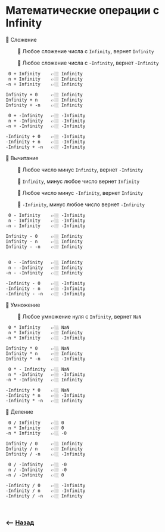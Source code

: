 # Математические операции с Infinity

💠 Сложение

&emsp;&emsp; 🔹 Любое сложение числа с `Infinity`, вернет `Infinity`  

&emsp;&emsp; 🔹 Любое сложение числа с -`Infinity`, вернет -`Infinity`


```
 0 + Infinity    👉🏼 Infinity
 n + Infinity    👉🏼 Infinity
-n + Infinity    👉🏼 Infinity

Infinity + 0     👉🏼 Infinity
Infinity + n     👉🏼 Infinity
Infinity + -n    👉🏼 Infinity

 0 + -Infinity   👉🏼 -Infinity
 n + -Infinity   👉🏼 -Infinity
-n + -Infinity   👉🏼 -Infinity

-Infinity + 0    👉🏼 -Infinity
-Infinity + n    👉🏼 -Infinity
-Infinity + -n   👉🏼 -Infinity
```

💠 Вычитание

&emsp;&emsp; 🔹 Любое число минус `Infinity`, вернет `-Infinity`

&emsp;&emsp; 🔹 `Infinity`, минус любое число вернет `Infinity`

&emsp;&emsp; 🔹 Любое число минус `-Infinity`, вернет `Infinity`

&emsp;&emsp; 🔹 `-Infinity`, минус любое число вернет `-Infinity`

```
 0 - Infinity    👉🏼 -Infinity
 n - Infinity    👉🏼 -Infinity
-n - Infinity    👉🏼 -Infinity

Infinity - 0     👉🏼 Infinity
Infinity - n     👉🏼 Infinity
Infinity - -n    👉🏼 Infinity

 
 0 - -Infinity   👉🏼 Infinity
 n - -Infinity   👉🏼 Infinity
-n - -Infinity   👉🏼 Infinity

-Infinity - 0    👉🏼 -Infinity
-Infinity - n    👉🏼 -Infinity
-Infinity - -n   👉🏼 -Infinity
```

💠 Умножение

&emsp;&emsp; 🔹 Любое умножение нуля с `Infinity`, вернет `NaN`

```
 0 * Infinity    👉🏼 NaN
 n * Infinity    👉🏼 Infinity
-n * Infinity    👉🏼 -Infinity

Infinity * 0     👉🏼 NaN
Infinity * n     👉🏼 Infinity
Infinity * -n    👉🏼 -Infinity

 0 * - Infinity  👉🏼 NaN
 n * -Infinity   👉🏼 -Infinity
-n * -Infinity   👉🏼 Infinity

-Infinity * 0    👉🏼 NaN
-Infinity * n    👉🏼 -Infinity
-Infinity * -n   👉🏼 Infinity
```

💠 Деление

```
 0 / Infinity    👉🏼 0
 n * Infinity    👉🏼 0
-n * Infinity    👉🏼 -0

Infinity / 0     👉🏼 Infinity
Infinity / n     👉🏼 Infinity
Infinity / -n    👉🏼 -Infinity

 0 / -Infinity   👉🏼 -0
 n / -Infinity   👉🏼 -0
-n / -Infinity   👉🏼 0

-Infinity / 0    👉🏼 -Infinity
-Infinity / n    👉🏼 -Infinity
-Infinity / -n   👉🏼 Infinity
```

<br>

### ⟵ **<a href="../../readme.md">Назад</a>**